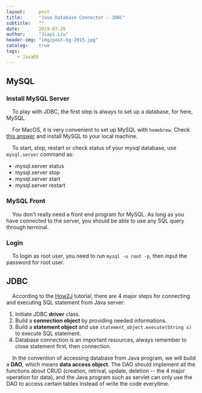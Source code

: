 ```yaml
---
layout:     post
title:      "Java Database Connector - JDBC"
subtitle:   ""
date:       2019-07-25
author:     "Jiayi.Liu"
header-img: "img/post-bg-2015.jpg"
catalog: 	true
tags:
    - JavaEE
---
```


## MySQL

### Install MySQL Server

&nbsp;&nbsp;&nbsp;&nbsp;To play with JDBC, the first step is always to set up a database, for here, MySQL.

&nbsp;&nbsp;&nbsp;&nbsp;For MacOS, it is very convenient to set up MySQL with `homebrew`. Check [this answer](https://tecadmin.net/install-mysql-macos/) and install MySQL to your local machine.

&nbsp;&nbsp;&nbsp;&nbsp;To start, stop, restart or check status of your mysql database, use `mysql.server` command as:

- mysql.server status
- mysql.server stop 
- mysql.server start   
- mysql.server restart  

### MySQL Front

&nbsp;&nbsp;&nbsp;&nbsp;You don't really need a front end program for MySQL. As long as you have connected to the server, you should be able to use any SQL query through terminal.

### Login

&nbsp;&nbsp;&nbsp;&nbsp;To login as root user, you need to run `mysql -u root -p`, then input the password for root user.

## JDBC

&nbsp;&nbsp;&nbsp;&nbsp;According to the [How2J](http://how2j.cn/k/jdbc/jdbc-mysql/386.html) tutorial, there are 4 major steps for connecting and executing SQL statement from Java server:

1. Initiate JDBC **driver** class.
2. Build a **connection object** by providing needed informations.
3. Build a **statement object** and use `statement_object.execute(String s)` to execute SQL statement.
4. Database connection is an important resources, always remember to close statement first, then connection.

&nbsp;&nbsp;&nbsp;&nbsp;In the convention of accessing database from Java program, we will build a **DAO**, which means **data access object**. The DAO should implement all the functions about CRUD (creation, retrival, update, deletion -- the 4 major operation for data), and the Java program such as servlet can only use the DAO to access certain tables instead of write the code everytime.
